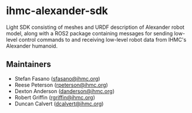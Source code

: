 # ihmc-alexander-sdk
Light SDK consisting of meshes and URDF description of Alexander robot model, along with a ROS2 package containing messages for sending low-level control commands to and receiving low-level robot data from IHMC's Alexander humanoid.

## Maintainers
* Stefan Fasano (sfasano@ihmc.org)
* Reese Peterson (rpeterson@ihmc.org)
* Dexton Anderson (danderson@ihmc.org)
* Robert Griffin (rgriffin@ihmc.org)
* Duncan Calvert (dcalvert@ihmc.org)
